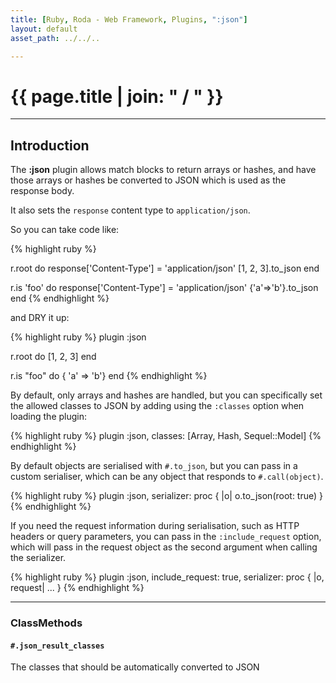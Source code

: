 ```yaml
---
title: [Ruby, Roda - Web Framework, Plugins, ":json"]
layout: default
asset_path: ../../..

---
```


# {{ page.title | join: " / " }}

---- 

## Introduction


The **:json** plugin allows match blocks to return arrays or hashes, and have those arrays or hashes be
converted to JSON which is used as the response body.

It also sets the `response` content type to `application/json`. 

So you can take code like:


{% highlight ruby %}

r.root do
  response['Content-Type'] = 'application/json'
  [1, 2, 3].to_json
end

r.is 'foo' do
  response['Content-Type'] = 'application/json'
  {'a'=>'b'}.to_json
end
{% endhighlight %}


and DRY it up:


{% highlight ruby %}
plugin :json

r.root do
  [1, 2, 3]
end

r.is "foo" do
  { 'a' => 'b'}
end
{% endhighlight %}


By default, only arrays and hashes are handled, but you can specifically set the allowed classes to 
JSON by adding using the `:classes` option when loading the plugin:


{% highlight ruby %}
plugin :json, classes: [Array, Hash, Sequel::Model]
{% endhighlight %}


By default objects are serialised with `#.to_json`, but you can pass in a custom serialiser, which 
can be any object that responds to `#.call(object)`.


{% highlight ruby %}
plugin :json, serializer: proc { |o| o.to_json(root: true) }
{% endhighlight %}


If you need the request information during serialisation, such as HTTP headers or query parameters, 
you can pass in the `:include_request` option, which will pass in the request object as the second 
argument when calling the serializer.


{% highlight ruby %}
plugin :json, include_request: true, serializer: proc { |o, request| ... }
{% endhighlight %}


---

### ClassMethods

#### `#.json_result_classes`

The classes that should be automatically converted to JSON


